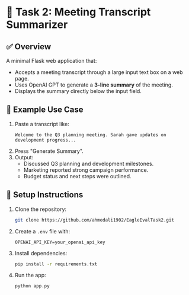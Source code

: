 # 📌 Task 2: Meeting Transcript Summarizer

## ✅ Overview

A minimal Flask web application that:
- Accepts a meeting transcript through a large input text box on a web page.
- Uses OpenAI GPT to generate a **3-line summary** of the meeting.
- Displays the summary directly below the input field.

## 🧪 Example Use Case

1. Paste a transcript like:
    ```
    Welcome to the Q3 planning meeting. Sarah gave updates on development progress...
    ```
2. Press "Generate Summary".
3. Output:
    - Discussed Q3 planning and development milestones.
    - Marketing reported strong campaign performance.
    - Budget status and next steps were outlined.

## 🔧 Setup Instructions

1. Clone the repository:

    ```bash
    git clone https://github.com/ahmedali1902/EagleEvalTask2.git
    ```

2. Create a `.env` file with:

    ```env
    OPENAI_API_KEY=your_openai_api_key
    ```

3. Install dependencies:

    ```bash
    pip install -r requirements.txt
    ```

4. Run the app:

    ```bash
    python app.py
    ```